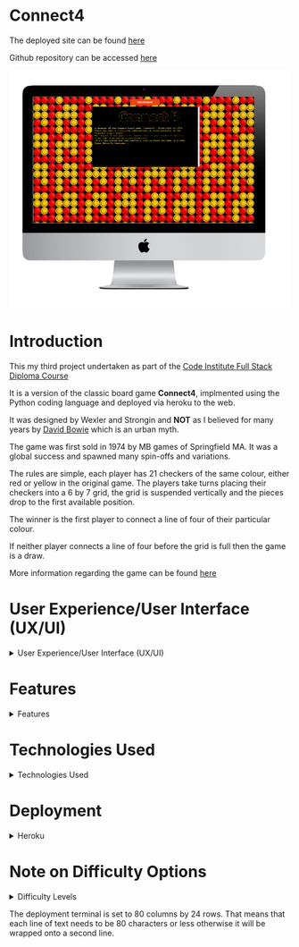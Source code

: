 
# **Connect4**

The deployed site can be found [here](https://minipproject.herokuapp.com/)

Github repository can be accessed [here](https://github.com/bobshort4bobby4/Connect4-PP3)   
  
    
![a mockup of the deployed application](https://github.com/bobshort4bobby4/Connect4-PP3/blob/main/assets/images/readme-screenshots/mockup-pp3.png)
  
    
      
      
# **Introduction**
  
This my third project undertaken as part of the [Code Institute Full Stack Diploma Course](https://codeinstitute.net)  
   
It is a version of the classic board game **Connect4**, implmented using the Python coding language and deployed via heroku to the web.  

It was designed by Wexler and Strongin and **NOT** as I believed for many years by [David Bowie](https://en.wikipedia.org/wiki/David_Bowie) which is an urban myth.  

The game was first sold in 1974 by MB games of Springfield MA.  It was a global success and spawned many spin-offs and variations.
  
The rules are simple, each player has 21 checkers of the same colour, either red or yellow in the original game.  The players take turns placing their checkers into a 6 by 7 
grid, the grid is suspended vertically and the pieces drop to the first available position.  

The winner is the first player to connect a line of four of their particular colour.  

If neither player connects a line of four before the grid is full then the game is a draw.  

More information regarding the game can be found [here](https://en.wikipedia.org/wiki/Connect_Four)  



  
# User Experience/User Interface (UX/UI)

<details>  
            
<summary>User Experience/User Interface (UX/UI)</summary>  
  
  ### User Stories
  
  ##### First Time Visitor Goals
  As a first time visitor I want: 
  - the rules and final aim of the game to be obvious so that I can use the site easily.  
  - to be entertained and engaged with the game from the initial load so I will have a positive experience using the site.  
  - the game to function correctly and gameplay to be intuitive so that I do not have any frustrating emotions using the site.  
  - to be able to play the game on various different devices so that I can challenge myself at different skill levels.
  - to have any incorrect input rejected and the error explained clearly and quickly so I do not have any frustrating emotions using the site. 
   
  ##### Return/frequent Visitor Goals.
  As a return/frequent visitor I want:  
  - to be able to gauge my performance so that I can track my skill level .
  - to be able to challenge myself by increasing difficulty of the game so that I can challange myself.
  - to be able to play the game on various different devices so that I can access the site when convenient.
            
  ##### Website's Owner Goals.
  As the developer I want:
  - to provide a fun game so I feel I have produced a quality website.
  - to provide a game to stimulate mental function so that I provide a worthwhile experience for the user.
  - to encourage continued use of the game so that the site is a success.
  
  ### FlowCharts
  
  A Flowchart for the python script in shown below as well as a link to the pdf of same.  
    
  
  [Link to Flowchart Pdf can be found here](https://github.com/bobshort4bobby4/Connect4-PP3/blob/main/assets/images/readme-screenshots/Flow-pp3.pdf)    
  
  ![screenshot of flowchart](https://github.com/bobshort4bobby4/Connect4-PP3/blob/main/assets/images/readme-screenshots/Flow-pp3.png) 
  
    
  ### WireFrames
  
  The design is very basic and does not change, consequently I felt a one page Wireframe would be sufficent showing the basic lay-out of the site.
    
  A [link to the pdf file for the Wireframes is here.](https://github.com/bobshort4bobby4/Connect4-PP3/blob/main/assets/images/readme-screenshots/wireframe-pp3.pdf)  
   
  
  ![image of desttop and mobile wireframes](https://github.com/bobshort4bobby4/Connect4-PP3/blob/main/assets/images/readme-screenshots/wireframe-pp3.png)
  
  ### Background Image
  
  In order to add visual appeal I useda repeating tile as a background image.  It is a picture of a section of the gameboard.  
  
  [Link to background tile]()  
    
    
  ![the background image tile](https://github.com/bobshort4bobby4/Connect4-PP3/blob/main/assets/images/readme-screenshots/connect-tile-pp3.jpg)
  
 
</details>

  
  # Features
    
  <details>
     <summary>Features</summary>
  
  
  ### Welcome Screen
  On loading the initial screen displays a title in ascii art and some background information about the game. Brief play instructions are also included. 
  The game pauses on this screen untill the user hits the return key.
    
  ![a screen shot of the welcome screen](https://github.com/bobshort4bobby4/Connect4-PP3/blob/main/assets/images/readme-screenshots/welcomescreen-pp3.png)
    
  ### Level Screen
  When the User presses the return key, the level screen is displayed.  
  This screen shows the 3 possible difficulty levels the user may choose.   
  This setting governs how the computer moves are picked.  
  The User is required to pick one from the three options of Easy, Medium or Hard.  
    
  ![a screenshot of the levelscreen](https://github.com/bobshort4bobby4/Connect4-PP3/blob/main/assets/images/readme-screenshots/difflevelinput-pp3.png)  
    
 After the User picks a level the screen shows which player is to go first (randomly choosen by program), then pauses before clearing and displaying the initial board.
  
  ### Game Screen  
  The game screen consists of the board display and a prompt to the User to pick a move.   
  The computer moves happen instantly after each User move.  
    
  ![a screen shot of the initial game screen](https://github.com/bobshort4bobby4/Connect4-PP3/blob/main/assets/images/readme-screenshots/initialscreen-pp3.png)  
    
    
  ### Game Over
  The players take turns until the game is won or drawn.  
  A message is displayed stating if a win or draw, which player won and how many moves were taken by them.  
  The User is asked to input either quit or play again.  
  If the User opts to exit the finish screen is displayed and the program exits,  
  alternatively the program loops back to the welcome screen and a new game is initiated.
    
  ![a screenshot of the game over screen](https://github.com/bobshort4bobby4/Connect4-PP3/blob/main/assets/images/readme-screenshots/gamewon-pp3.png)  
    
    
  ### Finish Screen
  If the User opts to quit a message is displayed and the program finishes.  
    
  ![a screen shot of the finish message](https://github.com/bobshort4bobby4/Connect4-PP3/blob/main/assets/images/readme-screenshots/finishscreen-pp3.png)  
    
  ### Future Features
  At some point as time resources allow I would like to implement the MiniMax algorithm for the hard level.
  This is a recursive algorith used to determine optimal moves.  
  It creates a tree for each possible gameboard and backtracks through each to score each board.  
  
  It would improve the visual aspect of the program if the two types of pieces were coloured differently  
  and highlighted in a third colour when a line of four was made. 
  </details>

# Technologies Used
<details>
  <summary>Technologies Used</summary>
  
  #### Languages Used
  
  - Python
  - CSS  
  
  #### Python Libraries
  
  [random](https://docs.python.org/3/library/random.html) was used to generate a random integer  
  used in the computer_move_random method of the Player Class and to determine which player should  
  take first turn in the display_intro method of the Board Class.
  
  [copy](https://docs.python.org/3/library/copy.html?highlight=copy#module-copy) deepcopy() used to copy board state  
  into temp_board in computer_move_scored() method of the Player Class.  
    
  [time](https://docs.python.org/3/library/time.html?highlight=time#module-time) used to pause game in the init_game()  
  method of the Player Class.  
    
  [pyfiglet](https://www.geeksforgeeks.org/python-ascii-art-using-pyfiglet-module/) used to create ASCII art text in  
  display_intro() method of Board Class and play_again() method of Board Class.  
    
    
  
  #### Applications Used
  
  - [Balsamiq](https://www.balsamiq.com) was used to create wireframes for this project.
  - [LucidChart](https://www.lucidchart.com) used for the flowchart in readme file.
  - [Git](https://git-scm.com/) Git was used for version control.
  - [GitHub](https://github.com/) GitHub is used to store the projects code.
  - [Heroku](http://www.heroku.com/) Heroku.com was used to deploy the site.
  - [Chrome Developer Tools](https://developer.chrome.com/docs/devtools/) used for layout and responsive testing.
  - [Wave](https://wave.webaim.org/) used for accessibility testing.
  - [favICO.com](https://convertico.com/favicon/) used for creating favicon.
  - [W3 Validator](https://jigsaw.w3.org/css-validator/) used to test css code.
  - [pep8online](http://pep8online.com/) pep8online used to validate python code
  - [WAVE](https://wave.webaim.org/) used to check for accessibility.
  - [Windows snip & sketch](https://www.microsoft.com/en-us/p/snip-sketch/9mz95kl8mr0l?activetab=pivot:overviewtab) used to capture screenshots for readme file.
  - [techsini.com](https://techsini.com/) used to create the mock-up used in the readme file.
  
    
  
  
 </details>
  
  
  
# Deployment

<details>
  
  <summary>Heroku</summary>  
  
### Heroku

Heroku is a cloud based platform that allows the user to deploy and manage apps easily.  Heroku is fully managed meaning that all the hardware/server issues are taken care of.
It allows the linking of github repositories which makes deploying easier.

To deploy my project I followed the steps below.

1. Goto the [Heroku home page](https://www.heroku.com/) and open an account.
1. Goto your dashboard and click on the 'new ' button in the top right of the screen.  
  ![screenshot of new button](https://github.com/bobshort4bobby4/Connect4-PP3/blob/main/assets/images/readme-screenshots/heroku-newapp-pp3.png)  
1. From the drop down list choose 'Create new App'.
  ![a screen shot of the create new app page in heroku](https://github.com/bobshort4bobby4/Connect4-PP3/blob/main/assets/images/readme-screenshots/createnewapp-heroku-pp3.png)  
  
  
1. Choose a name for your project and the region you are in. Click 'Create App'
1. Click on the 'Settings' tab.
  ![a screen shot of the settings tab](https://github.com/bobshort4bobby4/Connect4-PP3/blob/main/assets/images/readme-screenshots/settingheroku-ppp3.png)  
1. Click 'Reveal Config Vars.
1. Enter `port` and `8000` as a key:value pair and press `Add`  
1. Click 'add buildpack'
1. Add the Python buildpack then the nodejs one. Click 'Save'  
  ![a screen shot of the buildpack screen](https://github.com/bobshort4bobby4/Connect4-PP3/blob/main/assets/images/readme-screenshots/buildpack-pp3.png)
1. Select the 'Deploy' tab.
1. Choose the'Connect to GitHub' option from the 'Deployment Method' section.
  ![a screen shot of the github deployment section](https://github.com/bobshort4bobby4/Connect4-PP3/blob/main/assets/images/readme-screenshots/settingtab-herku-pp3.png)

1. Search for and enter the 'repo-name' in the input area.
  
  ![a screen shot of the repo name input area](https://github.com/bobshort4bobby4/Connect4-PP3/blob/main/assets/images/readme-screenshots/reponame-pp3.png)  
1. Click 'Connect'.
1. Choose either `Enable Automatic Deploys` or `Deploy Branch'.  I chose the former.
1. The site should now be deployed.  Click the 'Overview' tab and the 'Latest activity' should ahve a 'build succeeded' message diplayed.
   The deployment log can be also accessed on the github repository under the 'Environments' section to the right of the page.
  
![a screen shot of the buid succeeded](https://github.com/bobshort4bobby4/Connect4-PP3/blob/main/assets/images/readme-screenshots/buildsucceeded-pp3.png)
  
[The site is now live](https://minipproject.herokuapp.com/)
  
![a picture of the deployed site](https://github.com/bobshort4bobby4/Connect4-PP3/blob/main/assets/images/readme-screenshots/deployedheroku-pp3.png)


</details>


 # Note on Difficulty Options  
 
 <details>
  <summary>Difficulty Levels</summary>
  
The computer moves are calculated in different ways for each of the levels.    
  
The first (easy level) is completely random, a random number is picked in the column range and provided that column has remaining space, the piece is dropped there.  
  
The medium and hard levels use a simple scoring scheme which gives every position on the board a score based on that particular moves value to the computer player.  
The piece is dropped in the column with the highest score.  
All possible positions are scored on the hard level, some of the diagonal line slices are not scored on the medium level, thereby creating a "blind spot" for the computer.  
  
This method of scoring is by no means perfect but offers a reasonable challenge to the casual player.  
  
Details of how I implemented this scoring scheme are given below, I should say that the general method I learned from various resources on the internet but the implementation is my own.  I choose to place an token (in my case '*' into the temporary board for scoring which I did not see any other implementation use (others placed their player piece), this allowed me to be more specific in the scoring process.  As to the merits or disadvantages of this way of doing it I have not tested.

###### Easy Level
  
  This metod picks a column for the computer player on easy difficulty level.
  
  If the choosen column not full:  
      &nbsp;&nbsp;&nbsp;&nbsp;&nbsp;&nbsp;pick a random column number in range zero to six  
      return that column number  
  
    
###### Medium Level
  
  These are the steps I used to pick a column for the computer player on medium difficulty level.
    
  **computer_move_scored() Method of Player Class**  
  
  Determine opposing player piece type, store in op_piece.  
  Determine columns which are not full, store in an array valid_cols, with a -1 entry if column full.  
  Determine first available position in each column, store in an array first_available_row.  
  For each valid column in valid_cols:  
        &nbsp;&nbsp;&nbsp;&nbsp;&nbsp;&nbsp;Make a deepcopy of state of the playing board named temp_board.  
        &nbsp;&nbsp;&nbsp;&nbsp;&nbsp;&nbsp;Place a '*' into the lowest empty position of that column.  
        &nbsp;&nbsp;&nbsp;&nbsp;&nbsp;&nbsp;Send temp_board to player.scoring_function method.  
        &nbsp;&nbsp;&nbsp;&nbsp;&nbsp;&nbsp;Append returned score to final_scores array.  
  Determine index of highest score in final_scores array, store in variable col.  
  Return col.    
    
    

 **player.scoring_function Method of Player Class** 
    
  Create score variable  
  For each row in temp_board:  
      &nbsp;&nbsp;&nbsp;&nbsp;&nbsp;&nbsp;Create an array for each row called row_array  
        &nbsp;&nbsp;&nbsp;&nbsp;&nbsp;&nbsp;For each row_array:  
          &nbsp;&nbsp;&nbsp;&nbsp;&nbsp;&nbsp;Slice into sections of four positions, stored in array called slice4.  
          &nbsp;&nbsp;&nbsp;&nbsp;&nbsp;&nbsp;Send each slice4 to player.scoring_logic.  
          &nbsp;&nbsp;&nbsp;&nbsp;&nbsp;&nbsp;Add returned value to score.  
    
  For each column in temp_board:  
      &nbsp;&nbsp;&nbsp;&nbsp;&nbsp;&nbsp;Create an array for each column called column_array  
        &nbsp;&nbsp;&nbsp;&nbsp;&nbsp;&nbsp;For each column_array:  
          &nbsp;&nbsp;&nbsp;&nbsp;&nbsp;&nbsp;Slice into sections of four positions, stored in array called slice4.  
          &nbsp;&nbsp;&nbsp;&nbsp;&nbsp;&nbsp;Send each slice4 to player.scoring_logic.  
          &nbsp;&nbsp;&nbsp;&nbsp;&nbsp;&nbsp;Add returned value to score.    
    
  For each forward-leaning diagonal column (left-hand side) in temp_board:  
      &nbsp;&nbsp;&nbsp;&nbsp;&nbsp;&nbsp;Create an array for each section called diagfor_array  
        &nbsp;&nbsp;&nbsp;&nbsp;&nbsp;&nbsp;For each diagfor_array:  
          &nbsp;&nbsp;&nbsp;&nbsp;&nbsp;&nbsp;Slice into sections of four positions, stored in array called slice4.  
          &nbsp;&nbsp;&nbsp;&nbsp;&nbsp;&nbsp;Send each slice4 to player.scoring_logic.  
          &nbsp;&nbsp;&nbsp;&nbsp;&nbsp;&nbsp;Add returned value to score.    
    
  For each backward-leaning diagonal column(right-hand side) in temp_board:  
      &nbsp;&nbsp;&nbsp;&nbsp;&nbsp;&nbsp;Create an array for each row called diagback_array  
        &nbsp;&nbsp;&nbsp;&nbsp;&nbsp;&nbsp;For each diagback_array:  
          &nbsp;&nbsp;&nbsp;&nbsp;&nbsp;&nbsp;Slice into sections of four positions, stored in array called slice4.  
          &nbsp;&nbsp;&nbsp;&nbsp;&nbsp;&nbsp;Send each slice4 to player.scoring_logic.  
          &nbsp;&nbsp;&nbsp;&nbsp;&nbsp;&nbsp;Add returned value to score.  
  Return score  
    
    
 **player.scoring_logic Method of Player Class** 
    
  Create score variable.  
  Add value to score for each slice4 on the following basis.  
  If slice4 contains:  
    &nbsp;&nbsp;&nbsp;&nbsp;&nbsp;&nbsp;3 player pieces and 1  asterisk  add 2000  
    &nbsp;&nbsp;&nbsp;&nbsp;&nbsp;&nbsp;2 player pieces and 1  asterisk add 1000  
    &nbsp;&nbsp;&nbsp;&nbsp;&nbsp;&nbsp;1 player piece and 3 empty add 100  
    &nbsp;&nbsp;&nbsp;&nbsp;&nbsp;&nbsp;Is column 3 add 50.  
  
  If slice4 contains:  
    &nbsp;&nbsp;&nbsp;&nbsp;&nbsp;&nbsp;3 op_piece and 1 asterisk add 10000  
    &nbsp;&nbsp;&nbsp;&nbsp;&nbsp;&nbsp;3 op_piece and 1 empty add 2000  
    &nbsp;&nbsp;&nbsp;&nbsp;&nbsp;&nbsp;2 op_piece add 1500  
    
  If slice4 contains op-pieces in the middle indexes and an asterisk at either index[0] or index[3] add 7000.  
  Return score  
    
  
  
  ###### Hard Level
  
  The steps are the same as the medium level except all diagonal columns are scored.

</details>
  





















































The deployment terminal is set to 80 columns by 24 rows. That means that each line of text needs to be 80 characters or less otherwise it will be wrapped onto a second line.


